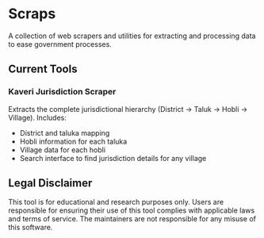 # Scraps
A collection of web scrapers and utilities for extracting and processing data to ease government processes.

## Current Tools
### Kaveri Jurisdiction Scraper
Extracts the complete jurisdictional hierarchy (District -> Taluk -> Hobli -> Village). Includes:
- District and taluka mapping
- Hobli information for each taluka
- Village data for each hobli
- Search interface to find jurisdiction details for any village

## Legal Disclaimer
This tool is for educational and research purposes only. Users are responsible for ensuring their use of this tool complies with applicable laws and terms of service. The maintainers are not responsible for any misuse of this software.
